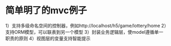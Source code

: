 # 简单明了的mvc例子
1）支持多级命名空间的控制器，例如http://localhost/h5/game/lottery/home
2）支持ORM模型，可以联表到另一个模型
3）封装业务逻辑层，使model遵循单一职责的原则
4）视图层的变量支持智能提示
